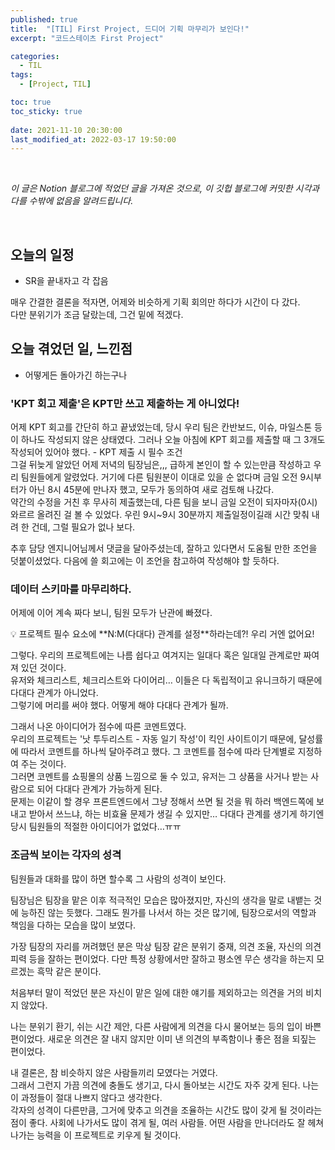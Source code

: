 ```yaml
---
published: true
title:  "[TIL] First Project, 드디어 기획 마무리가 보인다!"
excerpt: "코드스테이츠 First Project"

categories:
  - TIL
tags:
  - [Project, TIL]

toc: true
toc_sticky: true
 
date: 2021-11-10 20:30:00
last_modified_at: 2022-03-17 19:50:00
---
```

<br>

*이 글은 Notion 블로그에 적었던 글을 가져온 것으로, 이 깃헙 블로그에 커밋한 시각과 다를 수밖에 없음을 알려드립니다.*

<br>

## 오늘의 일정  
- SR을 끝내자고 각 잡음  

매우 간결한 결론을 적자면, 어제와 비슷하게 기획 회의만 하다가 시간이 다 갔다.  
다만 분위기가 조금 달랐는데, 그건 밑에 적겠다.  


## 오늘 겪었던 일, 느낀점  
* 어떻게든 돌아가긴 하는구나  

### 'KPT 회고 제출'은 KPT만 쓰고 제출하는 게 아니었다!  

어제 KPT 회고를 간단히 하고 끝냈었는데, 당시 우리 팀은 칸반보드, 이슈, 마일스톤 등이 하나도 작성되지 않은 상태였다. 그러나 오늘 아침에 KPT 회고를 제출할 때 그 3개도 작성되어 있어야 했다. - KPT 제출 시 필수 조건  
그걸 뒤늦게 알았던 어제 저녁의 팀장님은,,, 급하게 본인이 할 수 있는만큼 작성하고 우리 팀원들에게 알렸었다. 거기에 다른 팀원분이 이대로 있을 순 없다며 금일 오전 9시부터가 아닌 8시 45분에 만나자 했고, 모두가 동의하여 새로 검토해 나갔다.  
약간의 수정을 거친 후 무사히 제출했는데, 다른 팀을 보니 금일 오전이 되자마자(0시) 와르르 올려진 걸 볼 수 있었다. 우린 9시~9시 30분까지 제출일정이길래 시간 맞춰 내려 한 건데, 그럴 필요가 없나 보다.  

추후 담당 엔지니어님께서 댓글을 달아주셨는데, 잘하고 있다면서 도움될 만한 조언을 덧붙이셨었다. 다음에 쓸 회고에는 이 조언을 참고하여 작성해야 할 듯하다.  

### 데이터 스키마를 마무리하다.  

어제에 이어 계속 짜다 보니, 팀원 모두가 난관에 빠졌다.  

<aside>
💡 프로젝트 필수 요소에 **N:M(다대다) 관계를 설정**하라는데?! 우리 거엔 없어요!  
</aside>

그렇다. 우리의 프로젝트에는 나름 쉽다고 여겨지는 일대다 혹은 일대일 관계로만 짜여져 있던 것이다.  
유저와 체크리스트, 체크리스트와 다이어리… 이들은 다 독립적이고 유니크하기 때문에 다대다 관계가 아니었다.  
그렇기에 머리를 써야 했다. 어떻게 해야 다대다 관계가 될까.  

그래서 나온 아이디어가 점수에 따른 코멘트였다.  
우리의 프로젝트는 '낫 투두리스트 - 자동 일기 작성'이 킥인 사이트이기 때문에, 달성률에 따라서 코멘트를 하나씩 달아주려고 했다. 그 코멘트를 점수에 따라 단계별로 지정하여 주는 것이다.  
그러면 코멘트를 쇼핑몰의 상품 느낌으로 둘 수 있고, 유저는 그 상품을 사거나 받는 사람으로 되어 다대다 관계가 가능하게 된다.  
문제는 이같이 할 경우 프론트엔드에서 그냥 정해서 쓰면 될 것을 뭐 하러 백엔드쪽에 보내고 받아서 쓰느냐, 하는 비효율 문제가 생길 수 있지만… 다대다 관계를 생기게 하기엔 당시 팀원들의 적절한 아이디어가 없었다…ㅠㅠ  

### 조금씩 보이는 각자의 성격  

팀원들과 대화를 많이 하면 할수록 그 사람의 성격이 보인다.  

팀장님은 팀장을 맡은 이후 적극적인 모습은 많아졌지만, 자신의 생각을 말로 내뱉는 것에 능하진 않는 듯했다. 그래도 뭔가를 나서서 하는 것은 많기에, 팀장으로서의 역할과 책임을 다하는 모습을 많이 보였다.  

가장 팀장의 자리를 꺼려했던 분은 막상 팀장 같은 분위기 중재, 의견 조율, 자신의 의견 피력 등을 잘하는 편이었다. 다만 특정 상황에서만 잘하고 평소엔 무슨 생각을 하는지 모르겠는 흑막 같은 분이다.  

처음부터 말이 적었던 분은 자신이 맡은 일에 대한 얘기를 제외하고는 의견을 거의 비치지 않았다.  

나는 분위기 환기, 쉬는 시간 제안, 다른 사람에게 의견을 다시 물어보는 등의 입이 바쁜 편이었다. 새로운 의견은 잘 내지 않지만 이미 낸 의견의 부족함이나 좋은 점을 되짚는 편이었다.  

내 결론은, 참 비슷하지 않은 사람들끼리 모였다는 거였다.  
그래서 그런지 가끔 의견에 충돌도 생기고, 다시 돌아보는 시간도 자주 갖게 된다. 나는 이 과정들이 절대 나쁘지 않다고 생각한다.  
각자의 성격이 다른만큼, 그거에 맞추고 의견을 조율하는 시간도 많이 갖게 될 것이라는 점이 좋다. 사회에 나가서도 많이 겪게 될, 여러 사람들. 어떤 사람을 만나더라도 잘 헤쳐나가는 능력을 이 프로젝트로 키우게 될 것이다.  

<br/>
<br/>